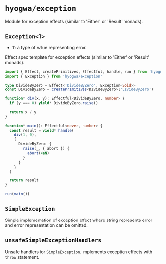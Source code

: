 # `hyogwa/exception`

Module for exception effects (similar to 'Either' or 'Result' monads).

## `Exception<T>`

- `T`: a type of value representing error.

Effect spec template for exception effects (similar to 'Either' or 'Result' monads).

```typescript
import { Effect, createPrimitives, Effectful, handle, run } from 'hyogwa/core'
import { Exception } from 'hyogwa/exception'

type DivideByZero = Effect<'DivideByZero', Exception<void>>
const DivideByZero = createPrimitives<DivideByZero>('DivideByZero')

function* div(x, y): Effectful<DivideByZero, number> {
  if (y === 0) yield* DivideByZero.raise()

  return x / y
}

function* main(): Effectful<never, number> {
  const result = yield* handle(
    div(1, 0),
    {
      DivideByZero: {
        raise(_, { abort }) {
          abort(NaN)
        }
      }
    }
  )

  return result
}

run(main())
```

## `SimpleException`

Simple implementation of exception effect where string represents error and error representation can be omitted.

## `unsafeSimpleExceptionHandlers`

Unsafe handlers for `SimpleException`. Implements exception effects with `throw` statement.
